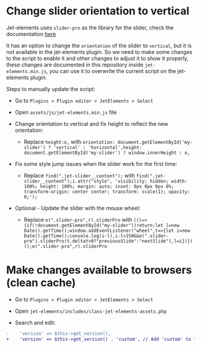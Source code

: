 # Change slider orientation to vertical

Jet-elements uses `slider-pro` as the library for the slider, check the documentation [here](https://github.com/bqworks/slider-pro)

It has an option to change the `orientation` of the slider to `vertical`, but it is not available in the jet-elements plugin. So we need to make some changes to the script to enable it and other changes to adjust it to show it properly, these changes are documented in this repository inside `jet-elements.min.js`, you can use it to overwrite the current script on the jet-elements plugin.

Steps to manually update the script:

- Go to `Plugins > Plugin editor > JetElements > Select`

- Open `assets/js/jet-elements.min.js` file

- Change orientation to vertical and fix height to reflect the new orientation:
  - Replace `height:o,` with `orientation: document.getElementById('my-slider') ? 'vertical' : 'horizontal',height: document.getElementById('my-slider') ? window.innerHeight : o,`

- Fix some style jump issues when the slider work for the first time:
  - Replace `find(".jet-slider__content");` with `find(".jet-slider__content");i.attr("style", 'visibility: hidden; width: 100%; height: 100%; margin: auto; inset: 0px 0px 0px 0%; transform-origin: center center; transform: scale(1); opacity: 0;');`

- Optional - Update the slider with the mouse wheel:
  - Replace `e(".slider-pro",r).sliderPro` with `(()=>{if(!document.getElementById("my-slider"))return;let l=new Date().getTime();window.addEventListener("wheel",t=>{let i=new Date().getTime();console.log(i-l),i-l>150&&e(".slider-pro").sliderPro(t.deltaY<0?"previousSlide":"nextSlide"),l=i})})();e(".slider-pro",r).sliderPro`

# Make changes available to browsers (clean cache)

- Go to `Plugins > Plugin editor > JetElements > Select`

- Open `jet-elements/includes/class-jet-elements-assets.php`

- Search and edit:

```diff
-    'version' => $this->get_version(),
+    'version' => $this->get_version() . 'custom', // Add 'custom' to force browsers to update the script
```
